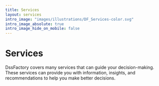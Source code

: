 ```yaml
---
title: Services
layout: services
intro_image: "images/illustrations/DF_Services-color.svg"
intro_image_absolute: true
intro_image_hide_on_mobile: false
---
```


# Services

DssFactory covers many services that can guide your decision-making.
These services can provide you with information, insights, and recommendations to help you make better decisions.